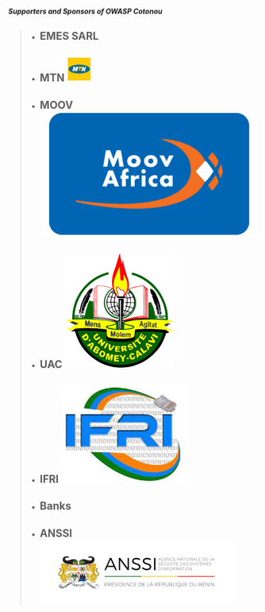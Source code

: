 #### *Supporters and Sponsors of OWASP Cotonou*

> * ## EMES SARL
> * ## MTN <img src="assets/images/mtn.jpeg" width="50" height="50">
> * ## MOOV ![moov](assets/images/moov.png)
> * ## UAC ![uac](assets/images/uac.png)
> * ## IFRI ![ifri](assets/images/ifri.jpeg)
> * ## Banks
> * ## ANSSI ![anssi](assets/images/anssi.png)
